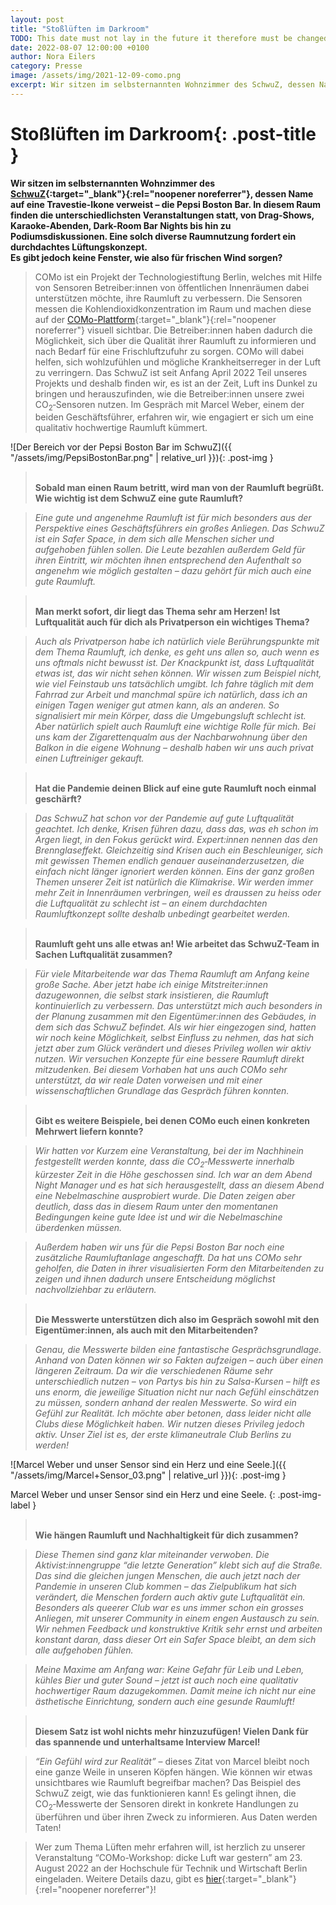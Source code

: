 ```yaml
---
layout: post
title: "Stoßlüften im Darkroom"
TODO: This date must not lay in the future it therefore must be changed on the day the post is published 2021 -> 2022
date: 2022-08-07 12:00:00 +0100
author: Nora Eilers
category: Presse
image: /assets/img/2021-12-09-como.png
excerpt: Wir sitzen im selbsternannten Wohnzimmer des SchwuZ, dessen Name auf eine Travestie-Ikone verweist – die Pepsi Boston Bar. In diesem Raum finden die unterschiedlichsten Veranstaltungen statt, von Drag-Shows, Karaoke-Abenden, Dark-Room Bar Nights bis hin zu Podiumsdiskussionen. Eine solch diverse Raumnutzung fordert ein durchdachtes Lüftungskonzept. Es gibt jedoch keine Fenster, wie also für frischen Wind sorgen? 
---
```


# **Stoßlüften im Darkroom**{: .post-title }

**Wir sitzen im selbsternannten Wohnzimmer des [SchwuZ](https://www.schwuz.de/){:target="\_blank"}{:rel="noopener noreferrer"}, dessen Name auf eine Travestie-Ikone verweist – die Pepsi Boston Bar. In diesem Raum finden die unterschiedlichsten Veranstaltungen statt, von Drag-Shows, Karaoke-Abenden, Dark-Room Bar Nights bis hin zu Podiumsdiskussionen. Eine solch diverse Raumnutzung fordert ein durchdachtes Lüftungskonzept. 
<br>Es gibt jedoch keine Fenster, wie also für frischen Wind sorgen?**


> COMo ist ein Projekt der Technologiestiftung&nbsp;Berlin, welches mit Hilfe von Sensoren Betreiber:innen von öffentlichen Innenräumen dabei unterstützen möchte, ihre Raumluft zu verbessern. Die Sensoren messen die Kohlendioxidkonzentration im Raum und machen diese auf der [COMo-Plattform](https://como-berlin.de){:target="\_blank"}{:rel="noopener noreferrer"} visuell sichtbar. Die Betreiber:innen haben dadurch die Möglichkeit, sich über die Qualität ihrer Raumluft zu informieren und nach Bedarf für eine Frischluftzufuhr zu sorgen. COMo will dabei helfen, sich wohlzufühlen und mögliche Krankheitserreger in der Luft zu verringern. Das SchwuZ ist seit Anfang April 2022 Teil unseres Projekts und deshalb finden wir, es ist an der Zeit, Luft ins Dunkel zu bringen und herauszufinden, wie die Betreiber:innen unsere zwei CO<sub>2</sub>&#8209;Sensoren nutzen. Im Gespräch mit Marcel Weber, einem der beiden Geschäftsführer, erfahren wir, wie engagiert er sich um eine qualitativ hochwertige Raumluft kümmert. 

![Der Bereich vor der Pepsi Boston Bar im SchwuZ]({{ "/assets/img/PepsiBostonBar.png" | relative_url }}){: .post-img }

> <br/> **Sobald man einen Raum betritt, wird man von der Raumluft begrüßt. Wie wichtig ist dem SchwuZ eine gute Raumluft?**

> *Eine gute und angenehme Raumluft ist für mich besonders aus der Perspektive eines Geschäftsführers ein großes Anliegen. Das SchwuZ ist ein Safer Space, in dem sich alle Menschen sicher und aufgehoben fühlen sollen. Die Leute bezahlen außerdem Geld für ihren Eintritt, wir möchten ihnen entsprechend den Aufenthalt so angenehm wie möglich gestalten – dazu gehört für mich auch eine gute Raumluft.* 

> <br/> **Man merkt sofort, dir liegt das Thema sehr am Herzen! Ist Luftqualität auch für dich als Privatperson ein wichtiges Thema?**

> *Auch als Privatperson habe ich natürlich viele Berührungspunkte mit dem Thema Raumluft, ich denke, es geht uns allen so, auch wenn es uns oftmals nicht bewusst ist. Der Knackpunkt ist, dass Luftqualität etwas ist, das wir nicht sehen können. Wir wissen zum Beispiel nicht, wie viel Feinstaub uns tatsächlich umgibt. Ich fahre täglich mit dem Fahrrad zur Arbeit und manchmal spüre ich natürlich, dass ich an einigen Tagen weniger gut atmen kann, als an anderen. So signalisiert mir mein Körper, dass die Umgebungsluft schlecht ist. Aber natürlich spielt auch Raumluft eine wichtige Rolle für mich. Bei uns kam der Zigarettenqualm aus der Nachbarwohnung über den Balkon in die eigene Wohnung – deshalb haben wir uns auch privat einen Luftreiniger gekauft.* 
 
> <br/> **Hat die Pandemie deinen Blick auf eine gute Raumluft noch einmal geschärft?**

> *Das SchwuZ hat schon vor der Pandemie auf gute Luftqualität geachtet. Ich denke, Krisen führen dazu, dass das, was eh schon im Argen liegt, in den Fokus gerückt wird. Expert:innen nennen das den Brennglaseffekt. Gleichzeitig sind Krisen auch ein Beschleuniger, sich mit gewissen Themen endlich genauer auseinanderzusetzen, die einfach nicht länger ignoriert werden können. Eins der ganz großen Themen unserer Zeit ist natürlich die Klimakrise. Wir werden immer mehr Zeit in Innenräumen verbringen, weil es draussen zu heiss oder die Luftqualität zu schlecht ist – an einem durchdachten Raumluftkonzept sollte deshalb unbedingt gearbeitet werden.* 

> <br/> **Raumluft geht uns alle etwas an! Wie arbeitet das SchwuZ-Team in Sachen Luftqualität zusammen?**

> *Für viele Mitarbeitende war das Thema Raumluft am Anfang keine große Sache. Aber jetzt habe ich einige Mitstreiter:innen dazugewonnen, die selbst stark insistieren, die Raumluft kontinuierlich zu verbessern. Das unterstützt mich auch besonders in der Planung zusammen mit den Eigentümer:innen des Gebäudes, in dem sich das SchwuZ befindet. Als wir hier eingezogen sind, hatten wir noch keine Möglichkeit, selbst Einfluss zu nehmen, das hat sich jetzt aber zum Glück verändert und dieses Privileg wollen wir aktiv nutzen. Wir versuchen Konzepte für eine bessere Raumluft direkt mitzudenken. Bei diesem Vorhaben hat uns auch COMo sehr unterstützt, da wir reale Daten vorweisen und mit einer wissenschaftlichen Grundlage das Gespräch führen konnten.* 

> <br/> **Gibt es weitere Beispiele, bei denen COMo euch einen konkreten Mehrwert liefern konnte?**

> *Wir hatten vor Kurzem eine Veranstaltung, bei der im Nachhinein festgestellt werden konnte, dass die CO<sub>2</sub>&#8209;Messwerte innerhalb kürzester Zeit in die Höhe geschossen sind. Ich war an dem Abend Night Manager und es hat sich herausgestellt, dass an diesem Abend eine Nebelmaschine ausprobiert wurde. Die Daten zeigen aber deutlich, dass das in diesem Raum unter den momentanen Bedingungen keine gute Idee ist und wir die Nebelmaschine überdenken müssen.*

> *Außerdem haben wir uns für die Pepsi Boston Bar noch eine zusätzliche  Raumluftanlage angeschafft.
Da hat uns COMo sehr geholfen, die Daten in ihrer visualisierten Form den Mitarbeitenden zu zeigen und ihnen dadurch unsere Entscheidung möglichst nachvollziehbar zu erläutern.*

> <br/> **Die Messwerte unterstützen dich also im Gespräch sowohl mit den Eigentümer:innen, als auch mit den Mitarbeitenden?**

> *Genau, die Messwerte bilden eine fantastische Gesprächsgrundlage. Anhand von Daten können wir so Fakten aufzeigen – auch über einen längeren Zeitraum. Da wir die verschiedenen Räume sehr unterschiedlich nutzen – von Partys bis hin zu Salsa-Kursen –  hilft es uns enorm, die jeweilige Situation nicht nur nach Gefühl einschätzen zu müssen, sondern anhand der realen Messwerte. So wird ein Gefühl zur Realität. Ich möchte aber betonen, dass leider nicht alle Clubs diese Möglichkeit haben. Wir nutzen dieses Privileg jedoch aktiv. Unser Ziel ist es, der erste klimaneutrale Club Berlins zu werden!*

![Marcel Weber und unser Sensor sind ein Herz und eine Seele.]({{ "/assets/img/Marcel+Sensor_03.png" | relative_url }}){: .post-img }

Marcel Weber und unser Sensor sind ein Herz und eine Seele.
{: .post-img-label }

> <br/> **Wie hängen Raumluft und Nachhaltigkeit für dich zusammen?**

> *Diese Themen sind ganz klar miteinander verwoben. Die Aktivist:innengruppe “die&nbsp;letzte&nbsp;Generation” klebt sich auf die Straße. Das sind die gleichen jungen Menschen, die auch jetzt nach der Pandemie in unseren Club kommen – das Zielpublikum hat sich verändert, die Menschen fordern auch aktiv gute Luftqualität ein. Besonders als queerer Club war es uns immer schon ein grosses Anliegen, mit unserer Community in einem engen Austausch zu sein. Wir nehmen Feedback und konstruktive Kritik sehr ernst und arbeiten konstant daran, dass dieser Ort ein Safer&nbsp;Space bleibt, an dem sich alle aufgehoben fühlen.* 

> *Meine Maxime am Anfang war: Keine Gefahr für Leib und Leben, kühles Bier und guter Sound – jetzt ist auch noch eine qualitativ hochwertiger Raum dazugekommen. Damit meine ich nicht nur eine ästhetische Einrichtung, sondern auch eine gesunde Raumluft!* 

> <br/> **Diesem Satz ist wohl nichts mehr hinzuzufügen! Vielen Dank für das spannende und unterhaltsame Interview Marcel!**

> *“Ein Gefühl wird zur Realität”* – dieses Zitat von Marcel bleibt noch eine ganze Weile in unseren Köpfen hängen. Wie können wir etwas unsichtbares wie Raumluft begreifbar machen? Das Beispiel des SchwuZ zeigt, wie das funktionieren kann! Es gelingt ihnen, die CO<sub>2</sub>&#8209;Messwerte der Sensoren direkt in konkrete Handlungen zu überführen und über ihren Zweck zu informieren. Aus Daten werden Taten!

> Wer zum Thema Lüften mehr erfahren will, ist herzlich zu unserer Veranstaltung “COMo-Workshop: dicke Luft war gestern” am 23. August 2022 an der Hochschule&nbsp;für&nbsp;Technik&nbsp;und&nbsp;Wirtschaft&nbsp;Berlin eingeladen. Weitere Details dazu, gibt es [hier](https://www.technologiestiftung-berlin.de/veranstaltungen/como-workshop-dicke-luft-war-gestern){:target="\_blank"}{:rel="noopener noreferrer"}!